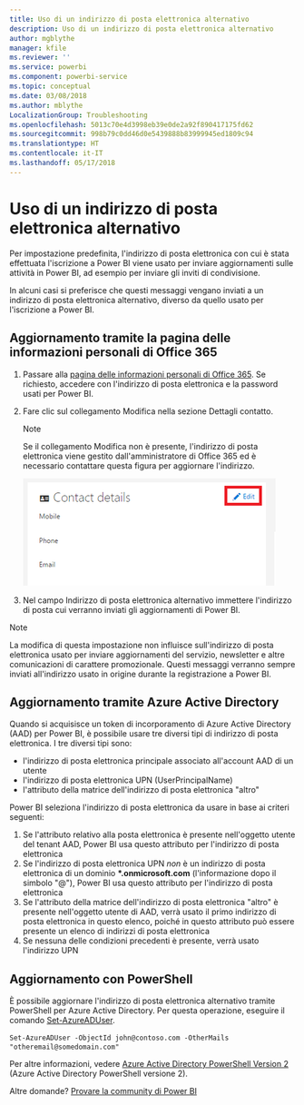 ```yaml
---
title: Uso di un indirizzo di posta elettronica alternativo
description: Uso di un indirizzo di posta elettronica alternativo
author: mgblythe
manager: kfile
ms.reviewer: ''
ms.service: powerbi
ms.component: powerbi-service
ms.topic: conceptual
ms.date: 03/08/2018
ms.author: mblythe
LocalizationGroup: Troubleshooting
ms.openlocfilehash: 5013c70e4d3998eb39e0de2a92f890417175fd62
ms.sourcegitcommit: 998b79c0dd46d0e5439888b83999945ed1809c94
ms.translationtype: HT
ms.contentlocale: it-IT
ms.lasthandoff: 05/17/2018
---
```

# <a name="using-an-alternate-email-address"></a>Uso di un indirizzo di posta elettronica alternativo
Per impostazione predefinita, l'indirizzo di posta elettronica con cui è stata effettuata l'iscrizione a Power BI viene usato per inviare aggiornamenti sulle attività in Power BI,  ad esempio per inviare gli inviti di condivisione.

In alcuni casi si preferisce che questi messaggi vengano inviati a un indirizzo di posta elettronica alternativo, diverso da quello usato per l'iscrizione a Power BI.

## <a name="updating-through-office-365-personal-info-page"></a>Aggiornamento tramite la pagina delle informazioni personali di Office 365
1. Passare alla [pagina delle informazioni personali di Office 365](https://portal.office.com/account/#personalinfo).  Se richiesto, accedere con l'indirizzo di posta elettronica e la password usati per Power BI.
2. Fare clic sul collegamento Modifica nella sezione Dettagli contatto.  
   
   > [!NOTE]
   > Se il collegamento Modifica non è presente, l'indirizzo di posta elettronica viene gestito dall'amministratore di Office 365 ed è necessario contattare questa figura per aggiornare l'indirizzo.
   > 
   > 
   
   ![](media/service-admin-alternate-email-address-for-power-bi/contact-details.png)
3. Nel campo Indirizzo di posta elettronica alternativo immettere l'indirizzo di posta cui verranno inviati gli aggiornamenti di Power BI.

> [!NOTE]
> La modifica di questa impostazione non influisce sull'indirizzo di posta elettronica usato per inviare aggiornamenti del servizio, newsletter e altre comunicazioni di carattere promozionale.  Questi messaggi verranno sempre inviati all'indirizzo usato in origine durante la registrazione a Power BI.
> 
> 

## <a name="updating-through-azure-active-directory"></a>Aggiornamento tramite Azure Active Directory
Quando si acquisisce un token di incorporamento di Azure Active Directory (AAD) per Power BI, è possibile usare tre diversi tipi di indirizzo di posta elettronica. I tre diversi tipi sono:

* l'indirizzo di posta elettronica principale associato all'account AAD di un utente
* l'indirizzo di posta elettronica UPN (UserPrincipalName)
* l'attributo della matrice dell'indirizzo di posta elettronica "altro"

Power BI seleziona l'indirizzo di posta elettronica da usare in base ai criteri seguenti:
1.  Se l'attributo relativo alla posta elettronica è presente nell'oggetto utente del tenant AAD, Power BI usa questo attributo per l'indirizzo di posta elettronica
2.  Se l'indirizzo di posta elettronica UPN *non* è un indirizzo di posta elettronica di un dominio **\*.onmicrosoft.com** (l'informazione dopo il simbolo "\@"), Power BI usa questo attributo per l'indirizzo di posta elettronica
3.  Se l'attributo della matrice dell'indirizzo di posta elettronica "altro" è presente nell'oggetto utente di AAD, verrà usato il primo indirizzo di posta elettronica in questo elenco, poiché in questo attributo può essere presente un elenco di indirizzi di posta elettronica
4. Se nessuna delle condizioni precedenti è presente, verrà usato l'indirizzo UPN

## <a name="updating-with-powershell"></a>Aggiornamento con PowerShell
È possibile aggiornare l'indirizzo di posta elettronica alternativo tramite PowerShell per Azure Active Directory. Per questa operazione, eseguire il comando [Set-AzureADUser](https://docs.microsoft.com/powershell/module/azuread/set-azureaduser).

```
Set-AzureADUser -ObjectId john@contoso.com -OtherMails "otheremail@somedomain.com"
```

Per altre informazioni, vedere [Azure Active Directory PowerShell Version 2](https://docs.microsoft.com/powershell/azure/active-directory/install-adv2) (Azure Active Directory PowerShell versione 2).

Altre domande? [Provare la community di Power BI](http://community.powerbi.com/)

